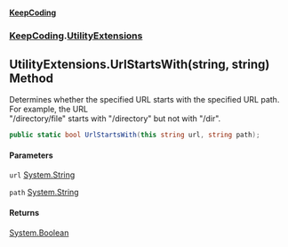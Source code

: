#### [KeepCoding](index.md 'index')
### [KeepCoding](KeepCoding.md 'KeepCoding').[UtilityExtensions](UtilityExtensions.md 'KeepCoding.UtilityExtensions')
## UtilityExtensions.UrlStartsWith(string, string) Method
Determines whether the specified URL starts with the specified URL path. For example, the URL  
"/directory/file" starts with "/directory" but not with "/dir".
```csharp
public static bool UrlStartsWith(this string url, string path);
```
#### Parameters
<a name='KeepCoding_UtilityExtensions_UrlStartsWith(string_string)_url'></a>
`url` [System.String](https://docs.microsoft.com/en-us/dotnet/api/System.String 'System.String')  
  
<a name='KeepCoding_UtilityExtensions_UrlStartsWith(string_string)_path'></a>
`path` [System.String](https://docs.microsoft.com/en-us/dotnet/api/System.String 'System.String')  
  
#### Returns
[System.Boolean](https://docs.microsoft.com/en-us/dotnet/api/System.Boolean 'System.Boolean')  
